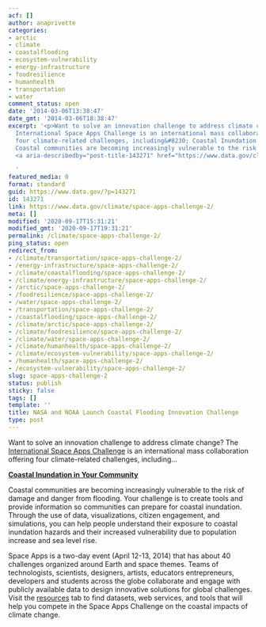 ```yaml
---
acf: []
author: anaprivette
categories:
- arctic
- climate
- coastalflooding
- ecosystem-vulnerability
- energy-infrastructure
- foodresilience
- humanhealth
- transportation
- water
comment_status: open
date: '2014-03-06T13:38:47'
date_gmt: '2014-03-06T18:38:47'
excerpt: '<p>Want to solve an innovation challenge to address climate change? The
  International Space Apps Challenge is an international mass collaboration offering
  four climate-related challenges, including&#8230; Coastal Inundation in Your Community
  Coastal communities are becoming increasingly vulnerable to the risk of &hellip;
  <a aria-describedby="post-title-143271" href="https://www.data.gov/climate/space-apps-challenge-2/">Continued</a></p>

  '
featured_media: 0
format: standard
guid: https://www.data.gov/?p=143271
id: 143271
link: https://www.data.gov/climate/space-apps-challenge-2/
meta: []
modified: '2020-09-17T15:31:21'
modified_gmt: '2020-09-17T19:31:21'
permalink: /climate/space-apps-challenge-2/
ping_status: open
redirect_from:
- /climate/transportation/space-apps-challenge-2/
- /energy-infrastructure/space-apps-challenge-2/
- /climate/coastalflooding/space-apps-challenge-2/
- /climate/energy-infrastructure/space-apps-challenge-2/
- /arctic/space-apps-challenge-2/
- /foodresilience/space-apps-challenge-2/
- /water/space-apps-challenge-2/
- /transportation/space-apps-challenge-2/
- /coastalflooding/space-apps-challenge-2/
- /climate/arctic/space-apps-challenge-2/
- /climate/foodresilience/space-apps-challenge-2/
- /climate/water/space-apps-challenge-2/
- /climate/humanhealth/space-apps-challenge-2/
- /climate/ecosystem-vulnerability/space-apps-challenge-2/
- /humanhealth/space-apps-challenge-2/
- /ecosystem-vulnerability/space-apps-challenge-2/
slug: space-apps-challenge-2
status: publish
sticky: false
tags: []
template: ''
title: NASA and NOAA Launch Coastal Flooding Innovation Challenge
type: post
---
```

Want to solve an innovation challenge to address climate change? The [International Space Apps Challenge](http://2014.spaceappschallenge.org) is an international mass collaboration offering four climate-related challenges, including…


[**Coastal Inundation in Your Community**](http://2014.spaceappschallenge.org/challenge/coastal-inundation/)  

Coastal communities are becoming increasingly vulnerable to the risk of damage and danger from flooding. Your challenge is to create tools and provide information so communities can prepare for coastal inundation. Through the use of data, visualizations, citizen engagement, and simulations, you can help people understand their exposure to coastal inundation hazards and their increased vulnerability due to population increase and sea level rise.


Space Apps is a two-day event (April 12-13, 2014) that has about 40 challenges organized around Earth and space themes. Teams of technologists, scientists, designers, artists, educators entrepreneurs, developers and students across the globe collaborate and engage with publicly available data to design innovative solutions for global challenges. Visit the [resources](https://www.data.gov/climate/climate-resources) tab to find datasets, web services, and tools that will help you compete in the Space Apps Challenge on the coastal impacts of climate change.


